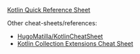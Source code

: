 [Kotlin Quick Reference Sheet
](https://htmlpreview.github.io/?https://github.com/karmakaze/kotlin-quickref/blob/master/index.html)

Other cheat-sheets/references:

* [HugoMatilla/KotlinCheatSheet](https://github.com/HugoMatilla/KotlinCheatSheet/blob/master/readme.md)</li>
* [Kotlin Collection Extensions Cheat Sheet](https://www.cheatography.com/xantier/cheat-sheets/kotlin-collection-extensions/)
